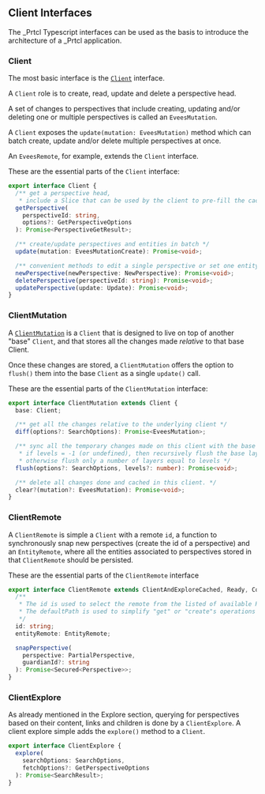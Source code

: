 ## Client Interfaces

The \_Prtcl Typescript interfaces can be used as the basis to introduce the architecture of a \_Prtcl application.

### Client

The most basic interface is the [`Client`](https://github.com/uprtcl/js-uprtcl/blob/master/core/evees/src/evees/interfaces/client.ts) interface.

A `Client` role is to create, read, update and delete a perspective head.

A set of changes to perspectives that include creating, updating and/or deleting one or multiple perspectives is called an `EveesMutation`.

A `Client` exposes the `update(mutation: EveesMutation)` method which can batch create, update and/or delete multiple perspectives at once.

An `EveesRemote`, for example, extends the `Client` interface.

These are the essential parts of the `Client` interface:

```ts
export interface Client {
  /** get a perspective head,
   * include a Slice that can be used by the client to pre-fill the cache */
  getPerspective(
    perspectiveId: string,
    options?: GetPerspectiveOptions
  ): Promise<PerspectiveGetResult>;

  /** create/update perspectives and entities in batch */
  update(mutation: EveesMutationCreate): Promise<void>;

  /** convenient methods to edit a single perspective or set one entity at a time */
  newPerspective(newPerspective: NewPerspective): Promise<void>;
  deletePerspective(perspectiveId: string): Promise<void>;
  updatePerspective(update: Update): Promise<void>;
}
```

### ClientMutation

A [`ClientMutation`](https://github.com/uprtcl/js-uprtcl/blob/master/core/evees/src/evees/interfa,ces/client.mutation.ts) is a `Client` that is designed to live on top of another "base" `Client`, and that stores all the changes made _relative_ to that base Client.

Once these changes are stored, a `ClientMutation` offers the option to `flush()` them into the base `Client` as a single `update()` call.

These are the essential parts of the `ClientMutation` interface:

```ts
export interface ClientMutation extends Client {
  base: Client;

  /** get all the changes relative to the underlying client */
  diff(options?: SearchOptions): Promise<EveesMutation>;

  /** sync all the temporary changes made on this client with the base layer,
   * if levels = -1 (or undefined), then recursively flush the base layer,
   * otherwise flush only a number of layers equal to levels */
  flush(options?: SearchOptions, levels?: number): Promise<void>;

  /** delete all changes done and cached in this client. */
  clear?(mutation?: EveesMutation): Promise<void>;
}
```

### ClientRemote

A `ClientRemote` is simple a `Client` with a remote `id`, a function to synchronously snap new perspectives (create the id of a perspective) and an `EntityRemote`, where all the entities associated to perspectives stored in that `ClientRemote` should be persisted.

These are the essential parts of the `ClientRemote` interface

```ts
export interface ClientRemote extends ClientAndExploreCached, Ready, ConnectionLogged {
  /**
   * The id is used to select the remote from the listed of available Remotes.
   * The defaultPath is used to simplify "get" or "create"s operations that dont receive a path.
   */
  id: string;
  entityRemote: EntityRemote;

  snapPerspective(
    perspective: PartialPerspective,
    guardianId?: string
  ): Promise<Secured<Perspective>>;
}
```

### ClientExplore

As already mentioned in the Explore section, querying for perspectives based on their content, links and children is done by a `ClientExplore`. A client explore simple adds the `explore()` method to a `Client`.

```ts
export interface ClientExplore {
  explore(
    searchOptions: SearchOptions,
    fetchOptions?: GetPerspectiveOptions
  ): Promise<SearchResult>;
}
```
